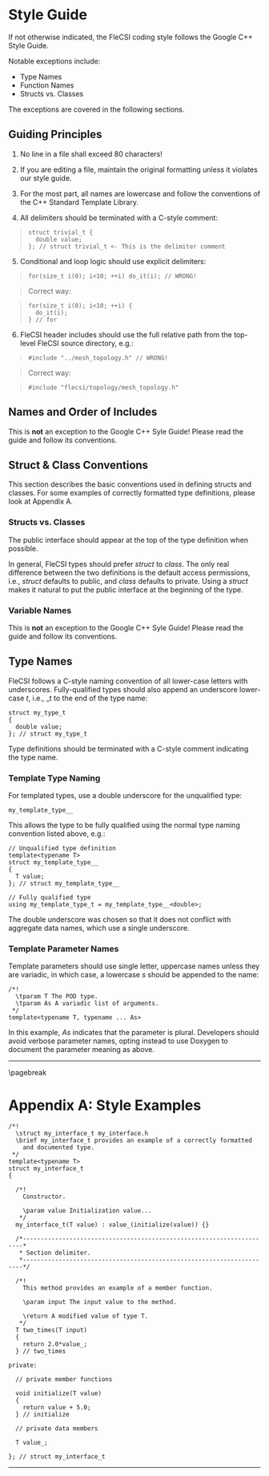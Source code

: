 <!-- CINCHDOC DOCUMENT(Developer Guide) SECTION(Style Guide) -->

# Style Guide

If not otherwise indicated, the FleCSI coding style follows the Google
C++ Style Guide.

Notable exceptions include:

* Type Names
* Function Names
* Structs vs. Classes

The exceptions are covered in the following sections.

## Guiding Principles

1. No line in a file shall exceed 80 characters!

2. If you are editing a file, maintain the original formatting unless it
violates our style guide.

3. For the most part, all names are lowercase and follow the conventions
of the C++ Standard Template Library.

4. All delimiters should be terminated with a C-style comment:

>     struct trivial_t {
>       double value;
>     }; // struct trivial_t <- This is the delimiter comment

5. Conditional and loop logic should use explicit delimiters:

>     for(size_t i(0); i<10; ++i) do_it(i); // WRONG!

> Correct way:

>     for(size_t i(0); i<10; ++i) {
>       do_it(i);
>     } // for

6. FleCSI header includes should use the full relative path from the
top-level FleCSI source directory, e.g.:

>     #include "../mesh_topology.h" // WRONG!

> Correct way:

>     #include "flecsi/topology/mesh_topology.h"

## Names and Order of Includes

This is **not** an exception to the Google C++ Syle Guide! Please read the
guide and follow its conventions.

## Struct & Class Conventions

This section describes the basic conventions used in defining structs
and classes. For some examples of correctly formatted type definitions,
please look at Appendix A.

### Structs vs. Classes

The public interface should appear at the top of the type definition
when possible.

In general, FleCSI types should prefer *struct* to *class*. The only
real difference between the two definitions is the default access
permissions, i.e., *struct* defaults to public, and *class* defaults to
private. Using a *struct* makes it natural to put the public interface
at the beginning of the type.

### Variable Names

This is **not** an exception to the Google C++ Syle Guide! Please read the
guide and follow its conventions.

## Type Names

FleCSI follows a C-style naming convention of all lower-case letters
with underscores. Fully-qualified types should also append an
underscore lower-case *t*, i.e., \_t to the end of the type name:

    struct my_type_t
    {
      double value;
    }; // struct my_type_t

Type definitions should be terminated with a C-style comment indicating
the type name.

### Template Type Naming

For templated types, use a double underscore for the unqualified type:

    my_template_type__

This allows the type to be fully qualified using the normal type naming
convention listed above, e.g.:

    // Unqualified type definition
    template<typename T>
    struct my_template_type__
    {
      T value;
    }; // struct my_template_type__

    // Fully qualified type
    using my_template_type_t = my_template_type__<double>;

The double underscore was chosen so that it does not conflict with
aggregate data names, which use a single underscore.

### Template Parameter Names

Template parameters should use single letter, uppercase names unless
they are variadic, in which case, a lowercase *s* should be appended to
the name:

    /*!
      \tparam T The POD type.
      \tparam As A variadic list of arguments.
     */
    template<typename T, typename ... As>

In this example, *As* indicates that the parameter is plural. Developers
should avoid verbose parameter names, opting instead to use Doxygen to
document the parameter meaning as above.

--------------------------------------------------------------------------------

<!-- CINCHDOC DOCUMENT(Developer Guide) SECTION(Appendix A) -->

\pagebreak

# Appendix A: Style Examples

    /*!
      \struct my_interface_t my_interface.h
      \brief my_interface_t provides an example of a correctly formatted
        and documented type.
     */
    template<typename T>
    struct my_interface_t
    {

      /*!
        Constructor.

        \param value Initialization value...
       */
      my_interface_t(T value) : value_(initialize(value)) {}

      /*----------------------------------------------------------------------*
       * Section delimiter.
       *----------------------------------------------------------------------*/

      /*!
        This method provides an example of a member function.

        \param input The input value to the method.

        \return A modified value of type T.
       */
      T two_times(T input)
      {
        return 2.0*value_;
      } // two_times

    private:

      // private member functions

      void initialize(T value)
      {
        return value + 5.0;
      } // initialize

      // private data members

      T value_;

    }; // struct my_interface_t

--------------------------------------------------------------------------------

<!-- vim: set tabstop=2 shiftwidth=2 expandtab fo=cqt tw=72 : -->
